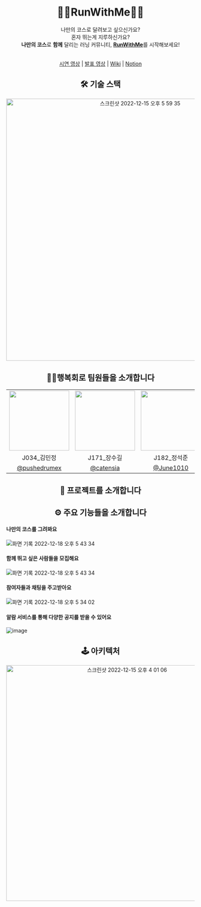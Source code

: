 <div align="center">

# 🏃‍♂️RunWithMe🏃‍♂️
나만의 코스로 달려보고 싶으신가요?  
혼자 뛰는게 지루하신가요?  
**나만의 코스**로 **함께** 달리는 러닝 커뮤니티, <a href="https://runwithme.co.kr/">**RunWithMe**</a>를 시작해보세요!  

<br/>
<a href="https://www.youtube.com/watch?v=tgQHAlsQYfs">시연 영상</a> | 
<a href="https://www.youtube.com/watch?v=YHzn3X8hZsE">발표 영상</a> | 
<a href="https://github.com/boostcampwm-2022/WEB26-RunWithMe/wiki">Wiki</a> | 
<a href="https://www.notion.so/Web26-RunWithMe-5781490d8ba54d788133d6841ad66d72">Notion</a>
  
## 🛠 기술 스택

<img width="700" alt="스크린샷 2022-12-15 오후 5 59 35" src="https://user-images.githubusercontent.com/97938489/207816864-df375aba-56db-4074-9592-97e0b5ea4ea2.png">

## 🙋‍♂️행복회로 팀원들을 소개합니다

<table>
<tr>
<td align="center"><img src="https://user-images.githubusercontent.com/53655119/207808860-fb8be375-c7fc-41ec-9e80-55e25793156c.png" width="160"></td>
<td align="center"><img src="https://user-images.githubusercontent.com/53655119/207808869-93dbd80a-e9be-49bb-b4b8-89945eb7bf83.png" width="160"></td>
<td align="center"><img src="https://user-images.githubusercontent.com/53655119/207808873-9de904f4-486a-4865-b2e1-253a9b5485ed.png" width="160"></td>
<td align="center"><img src="https://user-images.githubusercontent.com/53655119/207808877-eb84c724-6be4-4365-a302-a55b3ec99389.png" width="160"></td>
</tr>
<tr>
<td align="center">J034_김민정</td>
<td align="center">J171_장수길</td>
<td align="center">J182_정석준</td>
<td align="center">J199_최건</td>
</tr>
<tr>

<td align="center"><a href="https://github.com/pushedrumex">@pushedrumex</a></td>
<td align="center"><a href="https://github.com/catensia">@catensia</a></td>
<td align="center"><a href="https://github.com/June1010">@June1010</a></td>
<td align="center"><a href="https://github.com/gchoi96">@gchoi96</a></td>

</tr>
</table>

## 🚀 프로젝트를 소개합니다     
        
## ⚙️ 주요 기능들을 소개합니다  

<div align="left">

#### 나만의 코스를 그려봐요
![화면 기록 2022-12-18 오후 5 43 34](https://user-images.githubusercontent.com/71205245/208289161-1452341e-a340-4afc-97cb-3a375c5e8482.gif)

#### 함께 뛰고 싶은 사람들을 모집해요
![화면 기록 2022-12-18 오후 5 43 34](https://user-images.githubusercontent.com/71205245/208289219-10c4e623-c605-40a5-8d8f-55bd1617b599.gif)

#### 참여자들과 채팅을 주고받아요
![화면 기록 2022-12-18 오후 5 34 02](https://user-images.githubusercontent.com/71205245/208289091-1e0e0813-56be-4a5e-9491-60fb4e109cef.gif)

#### 알람 서비스를 통해 다양한 공지를 받을 수 있어요
![image](https://user-images.githubusercontent.com/71205245/208289290-e6c370d8-f4ca-4f47-b9a9-29dc6840a267.png)

</div>

## 🕹 아키텍처
  
<img width="630" alt="스크린샷 2022-12-15 오후 4 01 06" src="https://user-images.githubusercontent.com/97938489/207812760-d0088060-f825-427a-80d4-3bbceecc53c2.png">
  
</div>
